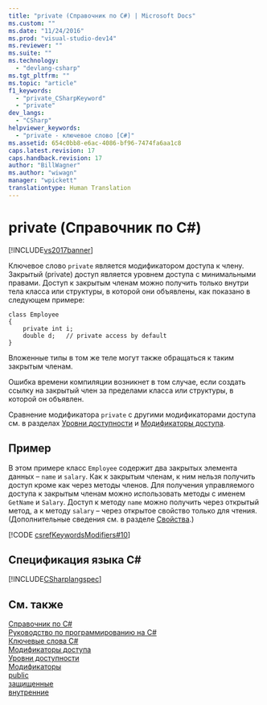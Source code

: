 ```yaml
---
title: "private (Справочник по C#) | Microsoft Docs"
ms.custom: ""
ms.date: "11/24/2016"
ms.prod: "visual-studio-dev14"
ms.reviewer: ""
ms.suite: ""
ms.technology: 
  - "devlang-csharp"
ms.tgt_pltfrm: ""
ms.topic: "article"
f1_keywords: 
  - "private_CSharpKeyword"
  - "private"
dev_langs: 
  - "CSharp"
helpviewer_keywords: 
  - "private - ключевое слово [C#]"
ms.assetid: 654c0bb8-e6ac-4086-bf96-7474fa6aa1c8
caps.latest.revision: 17
caps.handback.revision: 17
author: "BillWagner"
ms.author: "wiwagn"
manager: "wpickett"
translationtype: Human Translation
---
```

# private (Справочник по C#)
[!INCLUDE[vs2017banner](../../../csharp/includes/vs2017banner.md)]

Ключевое слово `private` является модификатором доступа к члену.  Закрытый \(private\) доступ является уровнем доступа с минимальными правами.  Доступ к закрытым членам можно получить только внутри тела класса или структуры, в которой они объявлены, как показано в следующем примере:  
  
```  
class Employee  
{  
    private int i;  
    double d;   // private access by default  
}  
```  
  
 Вложенные типы в том же теле могут также обращаться к таким закрытым членам.  
  
 Ошибка времени компиляции возникнет в том случае, если создать ссылку на закрытый член за пределами класса или структуры, в которой он объявлен.  
  
 Сравнение модификатора `private` с другими модификаторами доступа см. в разделах [Уровни доступности](../../../csharp/language-reference/keywords/accessibility-levels.md) и [Модификаторы доступа](../../../csharp/programming-guide/classes-and-structs/access-modifiers.md).  
  
## Пример  
 В этом примере класс `Employee` содержит два закрытых элемента данных – `name` и `salary`.  Как к закрытым членам, к ним нельзя получить доступ кроме как через методы членов.  Для получения управляемого доступа к закрытым членам можно использовать методы с именем `GetName` и `Salary`.  Доступ к методу `name` можно получить через открытый метод, а к методу `salary` – через открытое свойство только для чтения.  \(Дополнительные сведения см. в разделе [Свойства](../../../csharp/programming-guide/classes-and-structs/properties.md).\)  
  
 [!CODE [csrefKeywordsModifiers#10](../CodeSnippet/VS_Snippets_VBCSharp/csrefKeywordsModifiers#10)]  
  
## Спецификация языка C\#  
 [!INCLUDE[CSharplangspec](../../../csharp/language-reference/keywords/includes/csharplangspec_md.md)]  
  
## См. также  
 [Справочник по C\#](../../../csharp/language-reference/index.md)   
 [Руководство по программированию на C\#](../../../csharp/programming-guide/index.md)   
 [Ключевые слова C\#](../../../csharp/language-reference/keywords/index.md)   
 [Модификаторы доступа](../../../csharp/language-reference/keywords/access-modifiers.md)   
 [Уровни доступности](../../../csharp/language-reference/keywords/accessibility-levels.md)   
 [Модификаторы](../../../csharp/language-reference/keywords/modifiers.md)   
 [public](../../../csharp/language-reference/keywords/public.md)   
 [защищенные](../../../csharp/language-reference/keywords/protected.md)   
 [внутренние](../../../csharp/language-reference/keywords/internal.md)